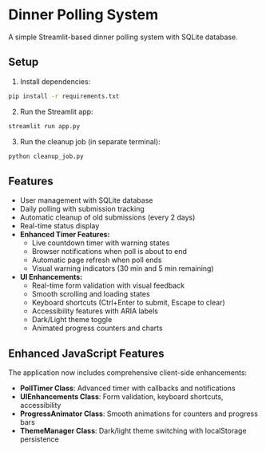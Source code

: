 # Dinner Polling System

A simple Streamlit-based dinner polling system with SQLite database.

## Setup

1. Install dependencies:
```bash
pip install -r requirements.txt
```

2. Run the Streamlit app:
```bash
streamlit run app.py
```

3. Run the cleanup job (in separate terminal):
```bash
python cleanup_job.py
```

## Features

- User management with SQLite database
- Daily polling with submission tracking
- Automatic cleanup of old submissions (every 2 days)
- Real-time status display
- **Enhanced Timer Features:**
  - Live countdown timer with warning states
  - Browser notifications when poll is about to end
  - Automatic page refresh when poll ends
  - Visual warning indicators (30 min and 5 min remaining)
- **UI Enhancements:**
  - Real-time form validation with visual feedback
  - Smooth scrolling and loading states
  - Keyboard shortcuts (Ctrl+Enter to submit, Escape to clear)
  - Accessibility features with ARIA labels
  - Dark/Light theme toggle
  - Animated progress counters and charts

## Enhanced JavaScript Features

The application now includes comprehensive client-side enhancements:

- **PollTimer Class**: Advanced timer with callbacks and notifications
- **UIEnhancements Class**: Form validation, keyboard shortcuts, accessibility
- **ProgressAnimator Class**: Smooth animations for counters and progress bars
- **ThemeManager Class**: Dark/light theme switching with localStorage persistence